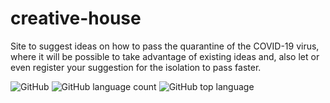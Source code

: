 # creative-house
Site to suggest ideas on how to pass the quarantine of the COVID-19 virus, where it will be possible to take advantage of existing ideas and,
also let or even register your suggestion for the isolation to pass faster.



![GitHub](https://img.shields.io/github/license/Ias4g/criative-house)
![GitHub language count](https://img.shields.io/github/languages/count/Ias4g/criative-house)
![GitHub top language](https://img.shields.io/github/languages/top/Ias4g/criative-house)